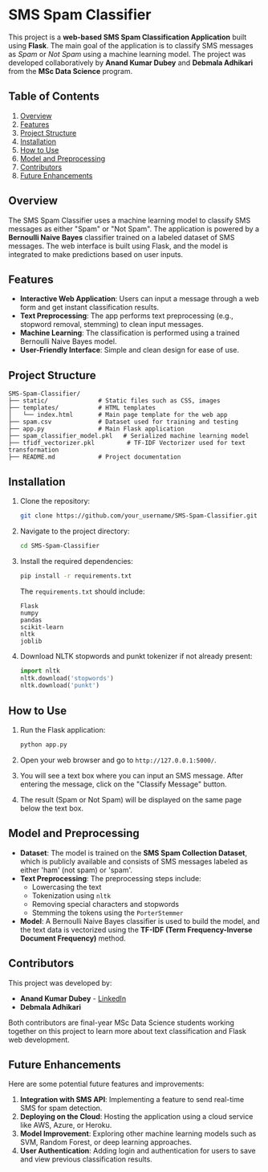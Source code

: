 
# SMS Spam Classifier

This project is a **web-based SMS Spam Classification Application** built using **Flask**. The main goal of the application is to classify SMS messages as *Spam* or *Not Spam* using a machine learning model. The project was developed collaboratively by **Anand Kumar Dubey** and **Debmala Adhikari** from the **MSc Data Science** program.

## Table of Contents
1. [Overview](#overview)
2. [Features](#features)
3. [Project Structure](#project-structure)
4. [Installation](#installation)
5. [How to Use](#how-to-use)
6. [Model and Preprocessing](#model-and-preprocessing)
7. [Contributors](#contributors)
8. [Future Enhancements](#future-enhancements)

## Overview
The SMS Spam Classifier uses a machine learning model to classify SMS messages as either "Spam" or "Not Spam". The application is powered by a **Bernoulli Naive Bayes** classifier trained on a labeled dataset of SMS messages. The web interface is built using Flask, and the model is integrated to make predictions based on user inputs.

## Features
- **Interactive Web Application**: Users can input a message through a web form and get instant classification results.
- **Text Preprocessing**: The app performs text preprocessing (e.g., stopword removal, stemming) to clean input messages.
- **Machine Learning**: The classification is performed using a trained Bernoulli Naive Bayes model.
- **User-Friendly Interface**: Simple and clean design for ease of use.

## Project Structure
```
SMS-Spam-Classifier/
├── static/              # Static files such as CSS, images
├── templates/           # HTML templates
│   └── index.html       # Main page template for the web app
├── spam.csv             # Dataset used for training and testing
├── app.py               # Main Flask application
├── spam_classifier_model.pkl   # Serialized machine learning model
├── tfidf_vectorizer.pkl         # TF-IDF Vectorizer used for text transformation
├── README.md            # Project documentation
```

## Installation
1. Clone the repository:
   ```bash
   git clone https://github.com/your_username/SMS-Spam-Classifier.git
   ```

2. Navigate to the project directory:
   ```bash
   cd SMS-Spam-Classifier
   ```

3. Install the required dependencies:
   ```bash
   pip install -r requirements.txt
   ```

   The `requirements.txt` should include:

   ```
   Flask
   numpy
   pandas
   scikit-learn
   nltk
   joblib
   ```

4. Download NLTK stopwords and punkt tokenizer if not already present:
   ```python
   import nltk
   nltk.download('stopwords')
   nltk.download('punkt')
   ```

## How to Use
1. Run the Flask application:
   ```bash
   python app.py
   ```

2. Open your web browser and go to `http://127.0.0.1:5000/`.

3. You will see a text box where you can input an SMS message. After entering the message, click on the "Classify Message" button.

4. The result (Spam or Not Spam) will be displayed on the same page below the text box.

## Model and Preprocessing
- **Dataset**: The model is trained on the **SMS Spam Collection Dataset**, which is publicly available and consists of SMS messages labeled as either 'ham' (not spam) or 'spam'.
- **Text Preprocessing**: The preprocessing steps include:
  - Lowercasing the text
  - Tokenization using `nltk`
  - Removing special characters and stopwords
  - Stemming the tokens using the `PorterStemmer`
- **Model**: A Bernoulli Naive Bayes classifier is used to build the model, and the text data is vectorized using the **TF-IDF (Term Frequency-Inverse Document Frequency)** method.

## Contributors
This project was developed by:
- **Anand Kumar Dubey** - [LinkedIn]([https://www.linkedin.com/in/anand-dubey-27ba511b0/])
- **Debmala Adhikari**

Both contributors are final-year MSc Data Science students working together on this project to learn more about text classification and Flask web development.

## Future Enhancements
Here are some potential future features and improvements:
1. **Integration with SMS API**: Implementing a feature to send real-time SMS for spam detection.
2. **Deploying on the Cloud**: Hosting the application using a cloud service like AWS, Azure, or Heroku.
3. **Model Improvement**: Exploring other machine learning models such as SVM, Random Forest, or deep learning approaches.
4. **User Authentication**: Adding login and authentication for users to save and view previous classification results.

